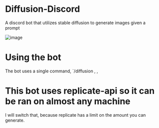 # Diffusion-Discord 

A discord bot that utilizes stable diffusion to generate images given a prompt

![image](https://github.com/wertytop/diffusion-discord/assets/96458971/ba18f8cc-6349-4098-bf7b-f9c3750c0677)

# Using the bot

The bot uses a single command, `/diffusion <prompts>, <negative prompts>, <number of image>

# This bot uses replicate-api so it can be ran on almost any machine
I will switch that, because replicate has a limit on the amount you can generate.
